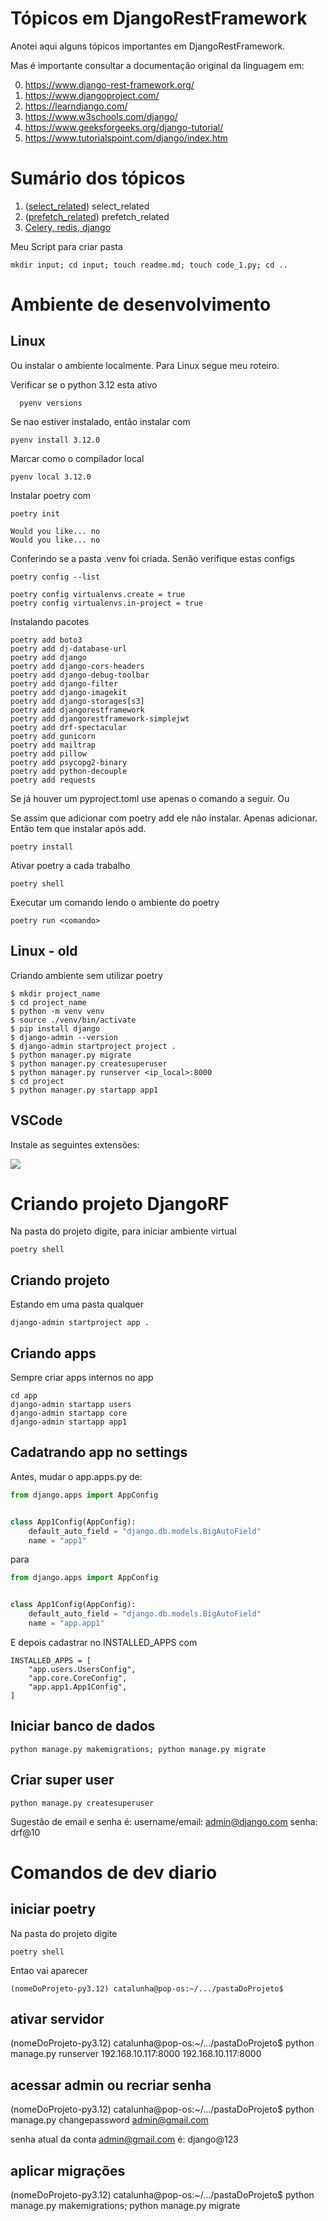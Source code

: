 # Tópicos em DjangoRestFramework

Anotei aqui alguns tópicos importantes em DjangoRestFramework.

Mas é importante consultar a documentação original da linguagem em:

0. https://www.django-rest-framework.org/
0. https://www.djangoproject.com/
0. https://learndjango.com/
0. https://www.w3schools.com/django/
0. https://www.geeksforgeeks.org/django-tutorial/
0. https://www.tutorialspoint.com/django/index.htm

# Sumário dos tópicos

1. ([select_related](select_related/readme.md)) select_related
1. ([prefetch_related](prefetch_related/readme.md)) prefetch_related
1. [Celery, redis, django](celery/celery_django_1/readme.md)

Meu Script para criar pasta
```
mkdir input; cd input; touch readme.md; touch code_1.py; cd ..
```

# Ambiente de desenvolvimento


## Linux
Ou instalar o ambiente localmente. Para Linux segue meu roteiro.

Verificar se o python 3.12 esta ativo
```
  pyenv versions
```

Se nao estiver instalado, então instalar com 

```
pyenv install 3.12.0
```

Marcar como o compilador local
```
pyenv local 3.12.0
```
Instalar poetry com 
```
poetry init

Would you like... no
Would you like... no
```
Conferindo se a pasta .venv foi criada. Senão verifique estas configs
```
poetry config --list

poetry config virtualenvs.create = true
poetry config virtualenvs.in-project = true
```

Instalando pacotes
```
poetry add boto3
poetry add dj-database-url
poetry add django
poetry add django-cors-headers
poetry add django-debug-toolbar
poetry add django-filter
poetry add django-imagekit
poetry add django-storages[s3]
poetry add djangorestframework
poetry add djangorestframework-simplejwt
poetry add drf-spectacular
poetry add gunicorn
poetry add mailtrap
poetry add pillow
poetry add psycopg2-binary
poetry add python-decouple
poetry add requests
```
Se já houver um pyproject.toml use apenas o comando a seguir. Ou

Se assim que adicionar com poetry add ele não instalar. Apenas adicionar. Então tem que instalar após add.
```
poetry install
```

Ativar poetry a cada trabalho
```
poetry shell
```

Executar um comando lendo o ambiente do poetry
```
poetry run <comando>
```



## Linux - old
Criando ambiente sem utilizar poetry
```
$ mkdir project_name
$ cd project_name
$ python -m venv venv
$ source ./venv/bin/activate
$ pip install django
$ django-admin --version
$ django-admin startproject project .
$ python manager.py migrate
$ python manager.py createsuperuser
$ python manager.py runserver <ip_local>:8000
$ cd project
$ python manager.py startapp app1
```

## VSCode
Instale as seguintes extensões:

![](images/extensions.png)


# Criando projeto DjangoRF
Na pasta do projeto digite, para iniciar ambiente virtual
```
poetry shell
```
## Criando projeto

Estando em uma pasta qualquer
```
django-admin startproject app .
```
## Criando apps
Sempre criar apps internos no app
```
cd app
django-admin startapp users
django-admin startapp core
django-admin startapp app1
```

## Cadatrando app no settings
Antes, mudar o app.apps.py de:
```py
from django.apps import AppConfig


class App1Config(AppConfig):
    default_auto_field = "django.db.models.BigAutoField"
    name = "app1"
```
para
```py
from django.apps import AppConfig


class App1Config(AppConfig):
    default_auto_field = "django.db.models.BigAutoField"
    name = "app.app1"
```
E depois cadastrar no INSTALLED_APPS com

```
INSTALLED_APPS = [
    "app.users.UsersConfig",
    "app.core.CoreConfig",
    "app.app1.App1Config",
]
```

## Iniciar banco de dados

```
python manage.py makemigrations; python manage.py migrate
```

## Criar super user
```
python manage.py createsuperuser
```
Sugestão de email e senha é:
username/email: admin@django.com
senha: drf@10

# Comandos de dev diario

## iniciar poetry
Na pasta do projeto digite
```
poetry shell
```
Entao vai aparecer
```
(nomeDoProjeto-py3.12) catalunha@pop-os:~/.../pastaDoProjeto$
```

## ativar servidor
(nomeDoProjeto-py3.12) catalunha@pop-os:~/.../pastaDoProjeto$
python manage.py runserver 192.168.10.117:8000
192.168.10.117:8000

## acessar admin ou recriar senha
(nomeDoProjeto-py3.12) catalunha@pop-os:~/.../pastaDoProjeto$
python manage.py changepassword admin@gmail.com

senha atual da conta admin@gmail.com é: django@123

## aplicar migrações
(nomeDoProjeto-py3.12) catalunha@pop-os:~/.../pastaDoProjeto$
python manage.py makemigrations; python manage.py migrate
